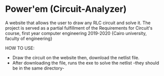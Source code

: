 # Power'em (Circuit-Analyzer)
A website that allows the user to draw any RLC circuit and solve it.
The project is served as a partial fulfillment of the Requirements for Circuit's course, first year computer engineering 2019-2020 {Cairo university, faculty of engineering}

HOW TO USE:
* Draw the circuit on the website then, download the netlist file.
* After downloading the file, runs the exe to solve the netlist -they should be in the same directory-
